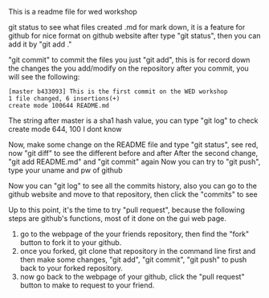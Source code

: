 This is a readme file for wed workshop

git status to see what files created
.md for mark down, it is a feature for github for nice format on github website
after type "git status", then you can add it by "git add ."

"git commit" to commit the files you just "git add", this is for record down the changes the you add/modify on the repository after you commit, you will see the following:

    [master b433093] This is the first commit on the WED workshop
    1 file changed, 6 insertions(+)
    create mode 100644 README.md

The string after master is a sha1 hash value, you can type "git log" to check
create mode 644, 100 I dont know

Now, make some change on the README file and type "git status", see red, now
"git diff" to see the different before and after
After the second change, "git add README.md" and "git commit" again
Now you can try to "git push", type your uname and pw of github

Now you can "git log" to see all the commits history, also you can go to the
github website and move to that repository, then click the "commits" to see


Up to this point, it's the time to try "pull request", because the following steps are github's functions, most of it done on the gui web page.
1. go to the webpage of the your friends repository, then find the "fork" button to fork it to your github.
2. once you forked, git clone that repository in the command line first and then make some changes, "git add", "git commit", "git push" to push back to your forked repository.
3. now go back to the webpage of your github, click the "pull request" button to make to request to your friend.
